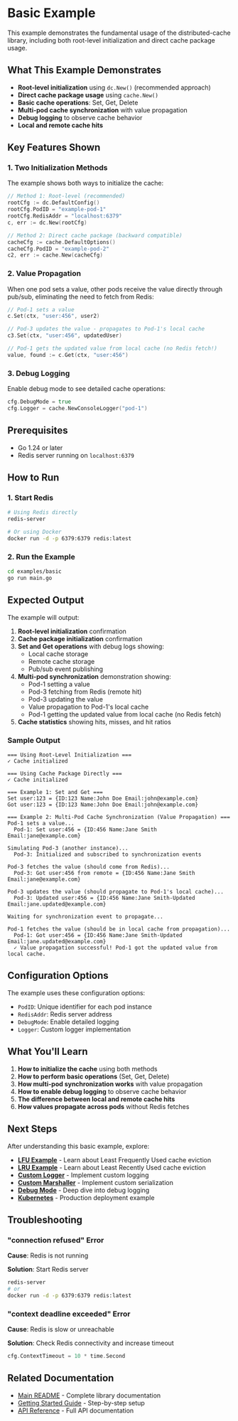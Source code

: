 # Basic Example

This example demonstrates the fundamental usage of the distributed-cache library, including both root-level initialization and direct cache package usage.

## What This Example Demonstrates

- **Root-level initialization** using `dc.New()` (recommended approach)
- **Direct cache package usage** using `cache.New()`
- **Basic cache operations**: Set, Get, Delete
- **Multi-pod cache synchronization** with value propagation
- **Debug logging** to observe cache behavior
- **Local and remote cache hits**

## Key Features Shown

### 1. Two Initialization Methods

The example shows both ways to initialize the cache:

```go
// Method 1: Root-level (recommended)
rootCfg := dc.DefaultConfig()
rootCfg.PodID = "example-pod-1"
rootCfg.RedisAddr = "localhost:6379"
c, err := dc.New(rootCfg)

// Method 2: Direct cache package (backward compatible)
cacheCfg := cache.DefaultOptions()
cacheCfg.PodID = "example-pod-2"
c2, err := cache.New(cacheCfg)
```

### 2. Value Propagation

When one pod sets a value, other pods receive the value directly through pub/sub, eliminating the need to fetch from Redis:

```go
// Pod-1 sets a value
c.Set(ctx, "user:456", user2)

// Pod-3 updates the value - propagates to Pod-1's local cache
c3.Set(ctx, "user:456", updatedUser)

// Pod-1 gets the updated value from local cache (no Redis fetch!)
value, found := c.Get(ctx, "user:456")
```

### 3. Debug Logging

Enable debug mode to see detailed cache operations:

```go
cfg.DebugMode = true
cfg.Logger = cache.NewConsoleLogger("pod-1")
```

## Prerequisites

- Go 1.24 or later
- Redis server running on `localhost:6379`

## How to Run

### 1. Start Redis

```bash
# Using Redis directly
redis-server

# Or using Docker
docker run -d -p 6379:6379 redis:latest
```

### 2. Run the Example

```bash
cd examples/basic
go run main.go
```

## Expected Output

The example will output:

1. **Root-level initialization** confirmation
2. **Cache package initialization** confirmation
3. **Set and Get operations** with debug logs showing:
   - Local cache storage
   - Remote cache storage
   - Pub/sub event publishing
4. **Multi-pod synchronization** demonstration showing:
   - Pod-1 setting a value
   - Pod-3 fetching from Redis (remote hit)
   - Pod-3 updating the value
   - Value propagation to Pod-1's local cache
   - Pod-1 getting the updated value from local cache (no Redis fetch)
5. **Cache statistics** showing hits, misses, and hit ratios

### Sample Output

```
=== Using Root-Level Initialization ===
✓ Cache initialized

=== Using Cache Package Directly ===
✓ Cache initialized

=== Example 1: Set and Get ===
Set user:123 = {ID:123 Name:John Doe Email:john@example.com}
Got user:123 = {ID:123 Name:John Doe Email:john@example.com}

=== Example 2: Multi-Pod Cache Synchronization (Value Propagation) ===
Pod-1 sets a value...
  Pod-1: Set user:456 = {ID:456 Name:Jane Smith Email:jane@example.com}

Simulating Pod-3 (another instance)...
  Pod-3: Initialized and subscribed to synchronization events

Pod-3 fetches the value (should come from Redis)...
  Pod-3: Got user:456 from remote = {ID:456 Name:Jane Smith Email:jane@example.com}

Pod-3 updates the value (should propagate to Pod-1's local cache)...
  Pod-3: Updated user:456 = {ID:456 Name:Jane Smith-Updated Email:jane.updated@example.com}

Waiting for synchronization event to propagate...

Pod-1 fetches the value (should be in local cache from propagation)...
  Pod-1: Got user:456 = {ID:456 Name:Jane Smith-Updated Email:jane.updated@example.com}
  ✓ Value propagation successful! Pod-1 got the updated value from local cache.
```

## Configuration Options

The example uses these configuration options:

- `PodID`: Unique identifier for each pod instance
- `RedisAddr`: Redis server address
- `DebugMode`: Enable detailed logging
- `Logger`: Custom logger implementation

## What You'll Learn

1. **How to initialize the cache** using both methods
2. **How to perform basic operations** (Set, Get, Delete)
3. **How multi-pod synchronization works** with value propagation
4. **How to enable debug logging** to observe cache behavior
5. **The difference between local and remote cache hits**
6. **How values propagate across pods** without Redis fetches

## Next Steps

After understanding this basic example, explore:

- **[LFU Example](../lfu/)** - Learn about Least Frequently Used cache eviction
- **[LRU Example](../lru/)** - Learn about Least Recently Used cache eviction
- **[Custom Logger](../custom-logger/)** - Implement custom logging
- **[Custom Marshaller](../custom-marshaller/)** - Implement custom serialization
- **[Debug Mode](../debug-mode/)** - Deep dive into debug logging
- **[Kubernetes](../kubernetes/)** - Production deployment example

## Troubleshooting

### "connection refused" Error

**Cause**: Redis is not running

**Solution**: Start Redis server
```bash
redis-server
# or
docker run -d -p 6379:6379 redis:latest
```

### "context deadline exceeded" Error

**Cause**: Redis is slow or unreachable

**Solution**: Check Redis connectivity and increase timeout
```go
cfg.ContextTimeout = 10 * time.Second
```

## Related Documentation

- [Main README](../../README.md) - Complete library documentation
- [Getting Started Guide](../../GETTING_STARTED.md) - Step-by-step setup
- [API Reference](../../README.md#api-reference) - Full API documentation
